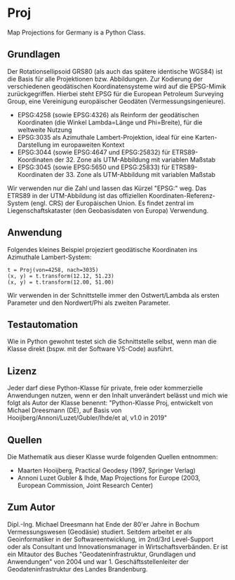 # Proj
Map Projections for Germany is a Python Class.

## Grundlagen
Der Rotationsellipsoid GRS80 (als auch das spätere identische WGS84) ist die Basis für alle Projektionen bzw. Abbildungen. Zur Kodierung der verschiedenen geodätischen Koordinatensysteme wird auf die EPSG-Mimik zurückgegriffen. Hierbei steht EPSG für die European Petroleum Surveying Group, eine Vereinigung europäischer Geodäten (Vermessungsingenieure).

* EPSG:4258 (sowie EPSG:4326) als Reinform der geodätischen Koordinaten (die Winkel Lambda=Länge und Phi=Breite), für die weltweite Nutzung
* EPSG:3035 als Azimuthale Lambert-Projektion, ideal für eine Karten-Darstellung im europaweiten Kontext
* EPSG:3044 (sowie EPSG:4647 und EPSG:25832) für ETRS89-Koordinaten der 32. Zone als UTM-Abbildung mit variablen Maßstab
* EPSG:3045 (sowie EPSG:5650 und EPSG:25833) für ETRS89-Koordinaten der 33. Zone als UTM-Abbildung mit variablen Maßstab

Wir verwenden nur die Zahl und lassen das Kürzel "EPSG:" weg. Das ETRS89 in der UTM-Abbildung ist das offiziellen Koordinaten-Referenz-System (engl. CRS) der Europäischen Union. Es findet zentral im Liegenschaftskataster (den Geobasisdaten von Europa) Verwendung.

## Anwendung

Folgendes kleines Beispiel projeziert geodätische Koordinaten ins Azimuthale Lambert-System:

```
t = Proj(von=4258, nach=3035)
(x, y) = t.transform(12.12, 51.23)
(x, y) = t.transform(12.00, 51.00)
```

Wir verwenden in der Schnittstelle immer den Ostwert/Lambda als ersten Parameter und den Nordwert/Phi als zweiten Parameter.

## Testautomation

Wie in Python gewohnt testet sich die Schnittstelle selbst, wenn man die Klasse direkt (bspw. mit der Software VS-Code) ausführt.

## Lizenz

Jeder darf diese Python-Klasse für private, freie oder kommerzielle Anwendungen nutzen, wenn er den Inhalt unverändert belässt und mich wie folgt als Autor der Klasse benennt: "Python-Klasse Proj, entwickelt von Michael Dreesmann (DE), auf Basis von Hooijberg/Annoni/Luzet/Gubler/Ihde/et al, v1.0 in 2019"

## Quellen

Die Mathematik aus dieser Klasse wurde folgenden Quellen entnommen:

* Maarten Hooijberg, Practical Geodesy (1997, Springer Verlag)
* Annoni Luzet Gubler & Ihde, Map Projections for Europe (2003, European Commission, Joint Research Center)

## Zum Autor

Dipl.-Ing. Michael Dreesmann hat Ende der 80'er Jahre in Bochum Vermessungswesen (Geodäsie) studiert. Seitdem arbeitet er als Geoinformatiker in der Softwareentwicklung, im 2nd/3rd Level-Support oder als Consultant und Innovationsmanager in Wirtschaftsverbänden. Er ist ein Mitautor des Buches "Geodateninfrastruktur, Grundlagen und Anwendungen" von 2004 und war 1. Geschäftsstellenleiter der Geodateninfrastruktur des Landes Brandenburg.

